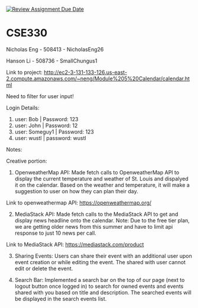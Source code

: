[![Review Assignment Due Date](https://classroom.github.com/assets/deadline-readme-button-24ddc0f5d75046c5622901739e7c5dd533143b0c8e959d652212380cedb1ea36.svg)](https://classroom.github.com/a/JB3ChsFY)
# CSE330
Nicholas Eng - 508413 - NicholasEng26

Hanson Li - 508736 - SmallChungus1

Link to project: 
http://ec2-3-131-133-126.us-east-2.compute.amazonaws.com/~neng/Module%205%20Calendar/calendar.html

Need to filter for user input! 

Login Details: 
1. user: Bob | Password: 123
2. user: John | Password: 12
3. user: Someguy1 | Password: 123
4. user: wustl | password: wustl

Notes: 

Creative portion: 

1. OpenweatherMap API: Made fetch calls to OpenweatherMap API to display the current temperature and weather of St. Louis and dispalyed it on the calendar. Based on the weather and temperature, it will make a suggestion to user on how they can plan their day.

Link to openweathermap API: https://openweathermap.org/

2. MediaStack API: Made fetch calls to the MediaStack API to get and display news headline onto the calendar. Note: Due to the free tier plan, we are getting older news from this summer and have to limit api response to just 10 news per call. 

Link to MediaStack API: https://mediastack.com/product

3. Sharing Events: Users can share their event with an additional user upon event creation or while editing the event. The shared with user cannot edit or delete the event.

4. Search Bar: Implemented a search bar on the top of our page (next to logout button once logged in) to search for owned events and events shared with you based on title and description. The searched events will be displayed in the search events list.